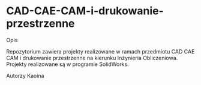 # CAD-CAE-CAM-i-drukowanie-przestrzenne

Opis

Repozytorium zawiera projekty realizowane w ramach przedmiotu CAD CAE CAM i drukowanie przestrzenne na kierunku Inżynieria Obliczeniowa.
Projekty realizowane są w programie SolidWorks.

Autorzy
Kaoina
